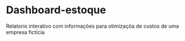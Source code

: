 # Dashboard-estoque

Relatorio interativo com informações para otimizaçõa de custos de uma empresa fictícia
